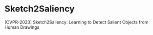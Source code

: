 # Sketch2Saliency
[CVPR-2023] Sketch2Saliency: Learning to Detect Salient Objects from Human Drawings
